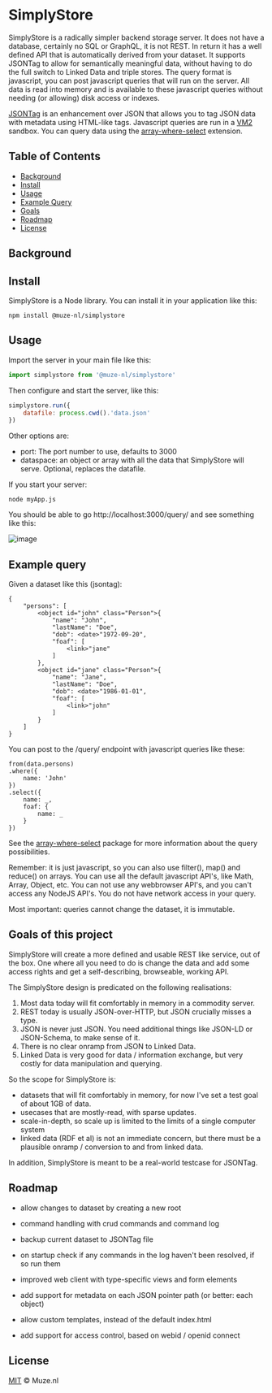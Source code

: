 # SimplyStore

SimplyStore is a radically simpler backend storage server. It does not have a database, certainly no SQL or GraphQL, it is not REST. In return it has a well defined API that is automatically derived from your dataset. It supports JSONTag to allow for semantically meaningful data, without having to do the full switch to Linked Data and triple stores. The query format is javascript, you can post javascript queries that will run on the server. All data is read into memory and is available to these javascript queries without needing (or allowing) disk access or indexes.

[JSONTag](https://github.com/poef/jsontag) is an enhancement over JSON that allows you to tag JSON data with metadata using HTML-like tags.
Javascript queries are run in a [VM2](https://www.npmjs.com/package/vm2) sandbox.
You can query data using the [array-where-select](https://www.npmjs.com/package/array-where-select) extension.

## Table of Contents

- [Background](#background)
- [Install](#install)
- [Usage](#usage)
- [Example Query](#examples)
- [Goals](#goals)
- [Roadmap](#roadmap)
- [License](#license)

<a name="background"></a>
## Background

<a name="install"></a>
## Install

SimplyStore is a Node library. You can install it in your application like this:

```shell
npm install @muze-nl/simplystore
```

<a name="usage"></a>
## Usage

Import the server in your main file like this:

```javascript
import simplystore from '@muze-nl/simplystore'
```

Then configure and start the server, like this:

```javascript
simplystore.run({
    datafile: process.cwd().'data.json'
})
````

Other options are:

- port: The port number to use, defaults to 3000
- dataspace: an object or array with all the data that SimplyStore will serve. Optional, replaces the datafile.

If you start your server:

```shell
node myApp.js
```

You should be able to go http://localhost:3000/query/ and see something like this:

![image](https://github.com/SimplyEdit/SimplyStore/assets/1006453/3bec6b97-ffa1-4114-9ed4-51a68f73476e)

<a name="examples"></a>
## Example query

Given a dataset like this (jsontag):

```
{
    "persons": [
        <object id="john" class="Person">{
            "name": "John",
            "lastName": "Doe",
            "dob": <date>"1972-09-20",
            "foaf": [
                <link>"jane"
            ]
        },
        <object id="jane" class="Person">{
            "name": "Jane",
            "lastName": "Doe",
            "dob": <date>"1986-01-01",
            "foaf": [
                <link>"john"
            ]
        }
    ]
}
```

You can post to the /query/ endpoint with javascript queries like these:

```
from(data.persons)
.where({
    name: 'John'
})
.select({
    name: _,
    foaf: {
        name: _
    }
})
```

See the [array-where-select](https://www.npmjs.com/package/array-where-select) package for more information about the query possibilities.

Remember: it is just javascript, so you can also use filter(), map() and reduce() on arrays. You can use all the default javascript API's, like Math, Array, Object, etc. You can not use any webbrowser API's, and you can't access any NodeJS API's. You do not have network access in your query.

Most important: queries cannot change the dataset, it is immutable.

<a name="goals"></a>
## Goals of this project

SimplyStore will create a more defined and usable REST like service, out of the box. One where all you need to do is change the data and add some access rights and get a self-describing, browseable, working API.

The SimplyStore design is predicated on the following realisations:

  1. Most data today will fit comfortably in memory in a commodity server.
  2. REST today is usually JSON-over-HTTP, but JSON crucially misses a <link> type.
  3. JSON is never just JSON. You need additional things like JSON-LD or JSON-Schema, to make sense of it. 
  4. There is no clear onramp from JSON to Linked Data.
  5. Linked Data is very good for data / information exchange, but very costly for data manipulation and querying.

So the scope for SimplyStore is:

- datasets that will fit comfortably in memory, for now I've set a test goal of about 1GB of data.
- usecases that are mostly-read, with sparse updates.
- scale-in-depth, so scale up is limited to the limits of a single computer system
- linked data (RDF et al) is not an immediate concern, but there must be a plausible onramp / conversion to and from linked data.

In addition, SimplyStore is meant to be a real-world testcase for JSONTag.

<a name="roadmap"></a>
## Roadmap

- allow changes to dataset by creating a new root
- command handling with crud commands and command log
- backup current dataset to JSONTag file
- on startup check if any commands in the log haven't been resolved, if so run them

- improved web client with type-specific views and form elements

- add support for metadata on each JSON pointer path (or better: each object)
- allow custom templates, instead of the default index.html
- add support for access control, based on webid / openid connect

<a name="license"></a>
## License

[MIT](LICENSE) © Muze.nl
